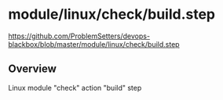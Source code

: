 # module/linux/check/build.step

https://github.com/ProblemSetters/devops-blackbox/blob/master/module/linux/check/build.step

## Overview

Linux module "check" action "build" step



